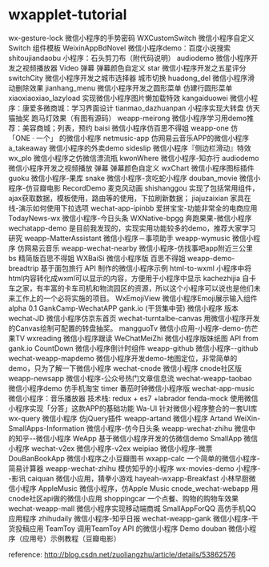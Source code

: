 # wxapplet-tutorial

wx-gesture-lock  微信小程序的手势密码
WXCustomSwitch 微信小程序自定义 Switch 组件模板
WeixinAppBdNovel 微信小程序demo：百度小说搜索
shitoujiandaobu 小程序：石头剪刀布（附代码说明）
audiodemo 微信小程序开发之视频播放器 Video 弹幕 弹幕颜色自定义
star 微信小程序开发之五星评分
switchCity 微信小程序开发之城市选择器 城市切换
huadong_del  微信小程序滑动删除效果
jianhang_menu 微信小程序开发之圆形菜单 仿建行圆形菜单
xiaoxiaoxiao_lazyload  实现微信小程序图片懒加载特效
kangaiduowei  微信小程序：康爱多微商城：学习界面设计
tianmao_dazhuanpan  小程序实现大转盘 仿天猫抽奖 跑马灯效果（有图有源码）
weapp-meirong  微信小程序学习用demo推荐：美容商城；列表，预约
baisi  微信小程序仿百思不得姐
weapp-one 仿 「ONE · 一个」 的微信小程序
netmusic-app  仿网易云音乐APP的微信小程序
a_takeaway  微信小程序的外卖demo
sideslip  微信小程序『侧边栏滑动』特效
wx_plo  微信小程序之仿微信漂流瓶
kwonWhere 微信小程序-知亦行
audiodemo  微信小程序开发之视频播放 弹幕 弹幕颜色自定义
wxChart  微信小程序图标插件
guoku  微信小程序-果库
snake  微信小程序-贪吃蛇小程序
douban_movie  微信小程序-仿豆瓣电影
RecordDemo  麦克风动画
shishanggou  实现了包括常用组件，ajax获取数据，模板使用，路由等的使用，下拉刷新数据；
jiajuzaixian  家具在线-演示如何使用下拉选项
wechat-app-ipinbb  爱拼宝宝-功能非常全的电商应用
TodayNews-wx  微信小程序-今日头条
WXNative-bpgg  奔跑果果-微信小程序
wechatapp-demo   是目前我发现的，实现实用功能较多的demo，推荐大家学习研究
weapp-MatterAssistant  微信小程序－事项助手
weapp-wymusic  微信小程序 仿网易云音乐
weapp-wechat-nearby  微信小程序-仿找事吧app附近三公里
bs  精简版百思不得姐
WXBaiSi  微信小程序版 百思不得姐
weapp-demo-breadtrip  基于面包旅行 API 制作的微信小程序示例
html-to-wxml  小程序中将html内容转化成wxml可以显示的内容，方便用于小程序中显示
kachezhijia  自卡车之家，有丰富的卡车司机和物流园区的资源，所以这个小程序可以说也是他们未来工作上的一个必将实施的项目。
WxEmojiView   微信小程序Emoji展示输入组件alpha 0.1
GankCamp-WechatAPP gank.io (干货集中营) 微信小程序 版本
wechat-JD  微信小程序仿京东首页
wechat-turntalbe-canvas  用微信小程序开发的Canvas绘制可配置的转盘抽奖。
mangguoTv  微信小应用-小程序-demo-仿芒果TV
wxreading  微信小程序跟读
WeChatMeiZhi  微信小程序版妹纸图 API from gank.io
CountDown  微信小程序倒计时组件
weapp-github  微信小程序--github
wechat-weapp-mapdemo  微信小程序开发demo-地图定位，非常简单的demo，只为了解一下微信小程序
wechat-cnode  微信小程序 cnode社区版
weapp-newsapp  微信小程序-公众号热门文章信息流
wechat-weapp-taobao  微信小程序demo 仿手机淘宝
timer  番茄时钟微信小程序版
wechat-app-music  微信小程序：音乐播放器 技术栈: redux + es7 +labrador
fenda-mock  使用微信小程序实现「分答」这款APP的基础功能
Wa-UI  针对微信小程序整合的一套UI库
wx-query  微信小程序 仿jQuery插件
weapp-artand  微信小程序 Artand
WeiXin-SmallApps-Information  微信小程序-仿今日头条
weapp-wechat-zhihu  微信中的知乎--微信小程序
WeApp  基于微信小程序开发的仿微信demo
SmallApp  微信小程序
wechat-v2ex 微信小程序-v2ex
weipiao 微信小程序-微票
DouBanBookApp   微信小程序之小豆瓣图书
wxapp-calc 一个简单的微信小程序-简易计算器
weapp-wechat-zhihu   模仿知乎的小程序
wx-movies-demo   小程序--影讯
caiquan  微信小应用，猜拳小游戏
hayeah-wxapp-Breakfast  小林早厨微信小程序
AppleMusic  微信小程序，仿Apple Music
cnode_wechat-webapp 用cnode社区api做的微信小应用
shoppingcar 一个点餐、购物的购物车效果
wechat-weapp-mall 微信小程序实现移动端商城
SmallAppForQQ  高仿手机QQ应用程序
zhihudaily  微信小程序-知乎日报
wechat-weapp-gank 微信小程序-干货投稿应用
TeamToy  调用TeamToy API 的微信小程序 Demo
douban 微信小程序（应用号）示例教程（豆瓣电影）


reference: http://blog.csdn.net/zuoliangzhu/article/details/53862576
